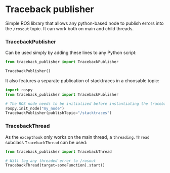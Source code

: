 # Traceback publisher

Simple ROS library that allows any python-based node to publish errors into the `/rosout` topic. It can work both on main and child threads.


### TracebackPublisher

Can be used simply by adding these lines to any Python script:
```python
from traceback_publisher import TracebackPublisher

TracebackPublisher()
```

It also features a separate publication of stacktraces in a choosable topic:
```python
import rospy
from traceback_publisher import TracebackPublisher

# The ROS node needs to be initialized before instantiating the traceback publisher
rospy.init_node("my_node")
TracebackPublisher(publishTopic="/stacktraces")
```


### TracebackThread 

As the `excepthook` only works on the main thread, a `threading.Thread` subclass `TracebackThread` can be used:
```python
from traceback_publisher import TracebackThread

# Will log any threaded error to /rosout
TracebackThread(target=someFunction).start()
```